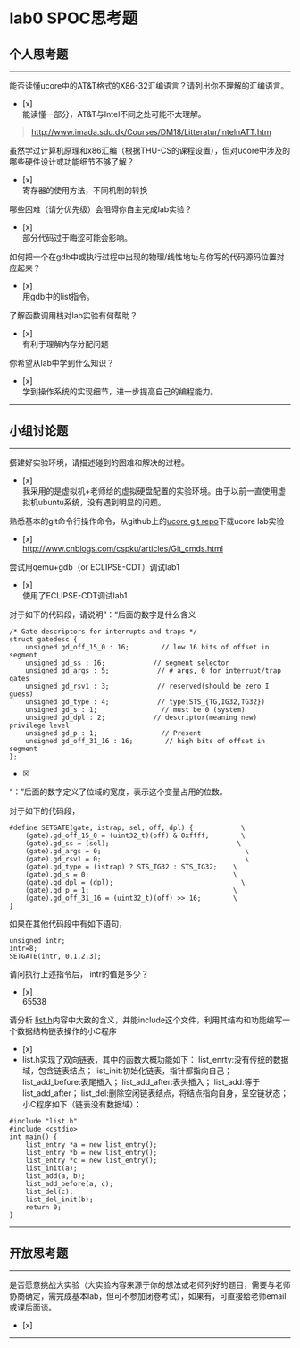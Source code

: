 # lab0 SPOC思考题

## 个人思考题

---

能否读懂ucore中的AT&T格式的X86-32汇编语言？请列出你不理解的汇编语言。
- [x]  
能读懂一部分，AT&T与Intel不同之处可能不太理解。
>  http://www.imada.sdu.dk/Courses/DM18/Litteratur/IntelnATT.htm

虽然学过计算机原理和x86汇编（根据THU-CS的课程设置），但对ucore中涉及的哪些硬件设计或功能细节不够了解？
- [x]  
寄存器的使用方法，不同机制的转换
>   


哪些困难（请分优先级）会阻碍你自主完成lab实验？
- [x]  
部分代码过于晦涩可能会影响。
>   

如何把一个在gdb中或执行过程中出现的物理/线性地址与你写的代码源码位置对应起来？
- [x]  
用gdb中的list指令。
>   

了解函数调用栈对lab实验有何帮助？
- [x]  
有利于理解内存分配问题
>   

你希望从lab中学到什么知识？
- [x]  
学到操作系统的实现细节，进一步提高自己的编程能力。
>   

---

## 小组讨论题

---

搭建好实验环境，请描述碰到的困难和解决的过程。
- [x]  
我采用的是虚拟机+老师给的虚拟硬盘配置的实验环境。由于以前一直使用虚拟机ubuntu系统，没有遇到明显的问题。
> 

熟悉基本的git命令行操作命令，从github上的[ucore git repo](http://www.github.com/chyyuu/ucore_lab)下载ucore lab实验
- [x]  
http://www.cnblogs.com/cspku/articles/Git_cmds.html
> 

尝试用qemu+gdb（or ECLIPSE-CDT）调试lab1
- [x]  
使用了ECLIPSE-CDT调试lab1
> 

对于如下的代码段，请说明”：“后面的数字是什么含义
```
/* Gate descriptors for interrupts and traps */
struct gatedesc {
    unsigned gd_off_15_0 : 16;        // low 16 bits of offset in segment
    unsigned gd_ss : 16;            // segment selector
    unsigned gd_args : 5;            // # args, 0 for interrupt/trap gates
    unsigned gd_rsv1 : 3;            // reserved(should be zero I guess)
    unsigned gd_type : 4;            // type(STS_{TG,IG32,TG32})
    unsigned gd_s : 1;                // must be 0 (system)
    unsigned gd_dpl : 2;            // descriptor(meaning new) privilege level
    unsigned gd_p : 1;                // Present
    unsigned gd_off_31_16 : 16;        // high bits of offset in segment
};
```
- [x]  
“：”后面的数字定义了位域的宽度，表示这个变量占用的位数。
> 

对于如下的代码段，
```
#define SETGATE(gate, istrap, sel, off, dpl) {            \
    (gate).gd_off_15_0 = (uint32_t)(off) & 0xffff;        \
    (gate).gd_ss = (sel);                                \
    (gate).gd_args = 0;                                    \
    (gate).gd_rsv1 = 0;                                    \
    (gate).gd_type = (istrap) ? STS_TG32 : STS_IG32;    \
    (gate).gd_s = 0;                                    \
    (gate).gd_dpl = (dpl);                                \
    (gate).gd_p = 1;                                    \
    (gate).gd_off_31_16 = (uint32_t)(off) >> 16;        \
}
```
如果在其他代码段中有如下语句，
```
unsigned intr;
intr=8;
SETGATE(intr, 0,1,2,3);
```
请问执行上述指令后， intr的值是多少？
- [x]  
65538
> 

请分析 [list.h](https://github.com/chyyuu/ucore_lab/blob/master/labcodes/lab2/libs/list.h)内容中大致的含义，并能include这个文件，利用其结构和功能编写一个数据结构链表操作的小C程序
- [x]  
- list.h实现了双向链表，其中的函数大概功能如下：
list_enrty:没有传统的数据域，包含链表结点；
list_init:初始化链表，指针都指向自己；
list_add_before:表尾插入；
list_add_after:表头插入；
list_add:等于list_add_after；
list_del:删除空闲链表结点，将结点指向自身，呈空链状态；
小C程序如下（链表没有数据域）：
> 
```
#include "list.h"
#include <cstdio>
int main() {
    list_entry *a = new list_entry();
    list_entry *b = new list_entry();
    list_entry *c = new list_entry();
    list_init(a);
    list_add(a, b);
    list_add_before(a, c);
    list_del(c);
    list_del_init(b);
    return 0;
}
```
> 

---

## 开放思考题

---

是否愿意挑战大实验（大实验内容来源于你的想法或老师列好的题目，需要与老师协商确定，需完成基本lab，但可不参加闭卷考试），如果有，可直接给老师email或课后面谈。
- [x]  

>  

---

